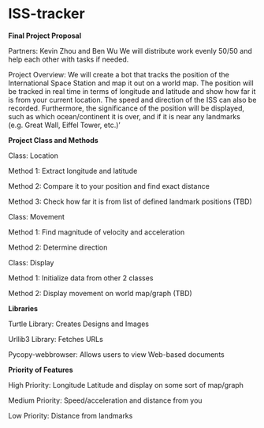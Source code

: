 # ISS-tracker

**Final Project Proposal**

Partners: Kevin Zhou and Ben Wu
We will distribute work evenly 50/50 and help each other with tasks if needed.

Project Overview: We will create a bot that tracks the position of the International Space Station and map it out on a world map. The position will be tracked in real
time in terms of longitude and latitude and show how far it is from your current location. The speed and direction of the ISS can also be recorded. Furthermore, the
significance of the position will be displayed, such as which ocean/continent it is over, and if it is near any landmarks (e.g. Great Wall, Eiffel Tower, etc.)’

**Project Class and Methods**

Class: Location 

Method 1: Extract longitude and latitude

Method 2: Compare it to your position and find exact distance

Method 3: Check how far it is from list of defined landmark positions (TBD)

Class: Movement

Method 1: Find magnitude of velocity and acceleration

Method 2: Determine direction

Class: Display

Method 1: Initialize data from other 2 classes

Method 2: Display movement on world map/graph (TBD)


**Libraries**

Turtle Library: Creates Designs and Images

Urllib3 Library: Fetches URLs

Pycopy-webbrowser: Allows users to view Web-based documents

**Priority of Features**

High Priority: Longitude Latitude and display on some sort of map/graph

Medium Priority: Speed/acceleration and distance from you

Low Priority: Distance from landmarks

